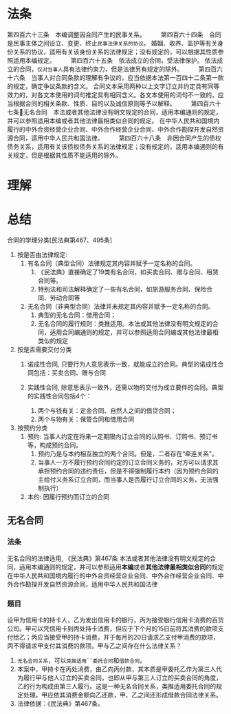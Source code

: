 # 法条
第四百六十三条　本编调整因合同产生的民事关系。
　　
第四百六十四条　合同是民事主体之间设立、变更、终止`民事法律关系的协议`。
婚姻、收养、监护等有关身份关系的协议，适用有关该身份关系的法律规定；没有规定的，可以根据其性质参照适用本编规定。
　　
第四百六十五条　依法成立的合同，受法律保护。
依法成立的合同，`仅对当事人`具有法律约束力，但是法律另有规定的除外。
　　
第四百六十六条　当事人对合同条款的理解有争议的，应当依据本法第一百四十二条第一款的规定，确定争议条款的含义。
合同文本采用两种以上文字订立并约定具有同等效力的，对各文本使用的词句推定具有相同含义。各文本使用的词句不一致的，应当根据合同的相关条款、性质、目的以及诚信原则等予以解释。
　　
第四百六十七条🔴无名合同　本法或者其他法律没有明文规定的合同，适用本编通则的规定，并可以参照适用本编或者其他法律最相类似合同的规定。
在中华人民共和国境内履行的中外合资经营企业合同、中外合作经营企业合同、中外合作勘探开发自然资源合同，适用中华人民共和国法律。
　　
第四百六十八条　非因合同产生的债权债务关系，适用有关该债权债务关系的法律规定；没有规定的，适用本编通则的有关规定，但是根据其性质不能适用的除外。


# 理解


# 总结
合同的学理分类[民法典第467、495条]
1. 按是否由法律规定:
    1. 有名合同（典型合同）法律规定其内容并赋予一定名称的合同。
        1. 《民法典》直接确定了19类有名合同，如买卖合同、赠与合同、租赁合同等。
        2. 特别法和司法解释确定了一些有名合同，如旅游服务合同、保险合同、劳动合同等
    2. 无名合同（非典型合同）法律并未规定其内容并赋予一定名称的合同。
        1. 典型的无名合同：借用合同；
        2. 无名合同的履行规则：类推适用。本法或其他法律没有明文规定的合同，适用合同编通则的规定，并可以参照适用合同编或其他法律最相类似的规定
2. 按是否需要交付分类
    1. 诺成性合同, 只要行为人意思表示一致，就能成立的合同。典型的诺成性合同包括：买卖合同、赠与合同

    2. 实践性合同, 除意思表示一致外，还需以物的交付为成立要件的合同。典型的实践性合同包括4个：
        1. 两个与钱有关：定金合同、自然人之间的借贷合同；
        2. 两个与物有关：保管合同和借用合同
3. 按预约分类
    1. 预约: 当事人约定在将来一定期限内订立合同的认购书、订购书、预订书等，构成预约合同。
        1. 预约乃是与本约相互独立的两个合同。但是，二者存在“牵连关系”。
        2. 当事人一方不履行预约合同约定的订立合同义务的，对方可以请求其承担预约合同的违约责任，但是不得强制履行本约（因为预约合同的主给付义务系订立合同，而当事人是否履行订立合同的义务，无法强制执行）
    2. 本约: 因履行预约而订立的合同


## 无名合同

### 法条
无名合同的法律适用, 《民法典》第467条
本法或者其他法律没有明文规定的合同，适用本编通则的规定，并可以参照适用**本编**或者**其他法律最相类似合同**的规定
在中华人民共和国境内履行的中外合资经营企业合同、中外合作经营企业合同、中外合作勘探开发自然资源合同，适用中华人民共和国法律

### 题目
设甲为信用卡的持卡人，乙为发出信用卡的银行，丙为接受银行信用卡消费的百货公司。甲可以凭信用卡到丙处持卡消费，但应于下个月的15日前将其消费的款项支付给乙；丙应当接受甲的持卡消费，并于每月的20日请求乙支付甲消费的款项，丙不得请求甲支付其消费的款项。甲与乙之间存在什么法律关系？

1. `无名合同关系`，可以`类推适用``委托合同`和`借款合同`。
2. 本案中，甲持卡在丙处消费，由乙向丙付款，其本质是甲委托乙作为第三人代为履行甲与他人订立的买卖合同，也即从甲与第三人订立的买卖合同的角度，乙的行为构成由第三人履行。这是一种无名合同关系，类推适用委托合同的规定处理。甲应依其消费金额向乙还款，甲、乙之间还形成借款合同法律关系。
3. 法律依据：《民法典》第467条。







